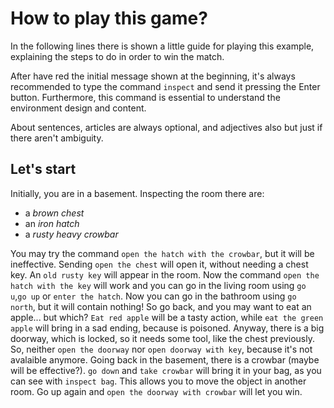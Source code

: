 # How to play this game?

In the following lines there is shown a little guide for playing this example,
explaining the steps to do in order to win the match.

After have red the initial message shown at the beginning, it's always
recommended to type the command `inspect` and send it pressing the Enter button.
Furthermore, this command is essential to understand the environment design and
content.

About sentences, articles are always optional, and adjectives also but just if
there aren't ambiguity.

## Let's start

Initially, you are in a basement. Inspecting the room there are:

- a _brown chest_
- an _iron hatch_
- a _rusty heavy crowbar_

You may try the command `open the hatch with the crowbar`, but it will be
ineffective. Sending `open the chest` will open it, without needing a chest key.
An `old rusty key` will appear in the room. Now the command
`open the hatch with the key` will work and you can go in the living room using
`go u`,`go up` or `enter the hatch`. Now you can go in the bathroom using
`go north`, but it will contain nothing! So go back, and you may want to eat an
apple... but which? `Eat red apple` will be a tasty action, while
`eat the green apple` will bring in a sad ending, because is poisoned. Anyway,
there is a big doorway, which is locked, so it needs some tool, like the chest
previously. So, neither `open the doorway` nor `open doorway with key`, because
it's not avalaible anymore. Going back in the basement, there is a crowbar
(maybe will be effective?). `go down` and `take crowbar` will bring it in your
bag, as you can see with `inspect bag`. This allows you to move the object in
another room. Go up again and `open the doorway with crowbar` will let you win.
